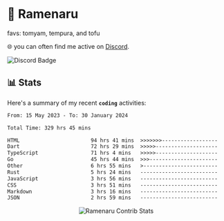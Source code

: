# 🍜 Ramenaru
favs: tomyam, tempura, and tofu

🌐 you can often find me active on [Discord](https://discordapp.com/users/503291004200157185).

![Discord Badge](https://dcbadge.vercel.app/api/shield/503291004200157185)

## 📊 Stats

Here's a summary of my recent **`coding`** activities:

<!--START_SECTION:waka-->

```txt
From: 15 May 2023 - To: 30 January 2024

Total Time: 329 hrs 45 mins

HTML                       94 hrs 41 mins  >>>>>>>------------------   28.71 %
Dart                       72 hrs 29 mins  >>>>>--------------------   21.98 %
TypeScript                 71 hrs 4 mins   >>>>>--------------------   21.56 %
Go                         45 hrs 44 mins  >>>----------------------   13.87 %
Other                      6 hrs 55 mins   >------------------------   02.10 %
Rust                       5 hrs 24 mins   -------------------------   01.64 %
JavaScript                 3 hrs 56 mins   -------------------------   01.19 %
CSS                        3 hrs 51 mins   -------------------------   01.17 %
Markdown                   3 hrs 16 mins   -------------------------   00.99 %
JSON                       2 hrs 59 mins   -------------------------   00.91 %
```

<!--END_SECTION:waka-->

<div style="text-align: center;">
   <img align="center" src="https://github-readme-streak-stats.herokuapp.com/?user=Ramenaru&theme=dark&card_width=520" alt="Ramenaru Contrib Stats" />
</div>

